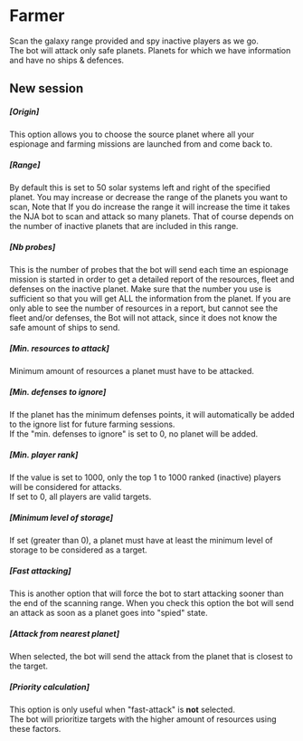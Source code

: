# Farmer

Scan the galaxy range provided and spy inactive players as we go.<br />
The bot will attack only safe planets. Planets for which we have information and have no ships & defences.<br />

## New session

##### [Origin]

This option allows you to choose the source planet where all your espionage and farming missions are launched from and come back to.

##### [Range]

By default this is set to 50 solar systems left and right of the specified planet.
You may increase or decrease the range of the planets you want to scan, Note that If you do increase
the range it will increase the time it takes the NJA bot to scan and attack so many planets.
That of course depends on the number of inactive planets that are included in this range.

##### [Nb probes]

This is the number of probes that the bot will send each time an espionage mission is started in order to get
a detailed report of the resources, fleet and defenses on the inactive planet. Make sure that the number
you use is sufficient so that you will get ALL the information from the planet. If you are only able to see
the number of resources in a report, but cannot see the fleet and/or defenses, the Bot will not attack,
since it does not know the safe amount of ships to send.

##### [Min. resources to attack]

Minimum amount of resources a planet must have to be attacked.

##### [Min. defenses to ignore]

If the planet has the minimum defenses points, it will automatically be added to the ignore list for future farming sessions.  
If the "min. defenses to ignore" is set to 0, no planet will be added.

##### [Min. player rank]
If the value is set to 1000, only the top 1 to 1000 ranked (inactive) players will be considered for attacks.  
If set to 0, all players are valid targets.

##### [Minimum level of storage]
If set (greater than 0), a planet must have at least the minimum level of storage to be considered as a target.

##### [Fast attacking]

This is another option that will force the bot to start attacking sooner than the end of the scanning range.
When you check this option the bot will send an attack as soon as a planet goes into "spied" state.

##### [Attack from nearest planet]
When selected, the bot will send the attack from the planet that is closest to the target.

##### [Priority calculation]
This option is only useful when "fast-attack" is **not** selected.  
The bot will prioritize targets with the higher amount of resources using these factors.